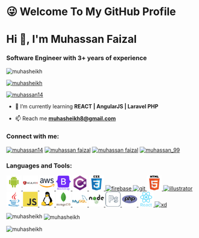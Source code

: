 <!DOCTYPE html>
<h1 align=""> &#128540; Welcome To My GitHub Profile</h1>
<h1 align="">Hi 👋, I'm Muhassan Faizal</h1>
<h3 align=""> Software Engineer with 3+ years of experience</h3>

<p align="left"> <img src="https://komarev.com/ghpvc/?username=muhasheikh&label=Profile%20views&color=0e75b6&style=flat" alt="muhasheikh" /> </p>

<p align="left"> <a href="https://github.com/ryo-ma/github-profile-trophy"><img src="https://github-profile-trophy.vercel.app/?username=muhasheikh" alt="muhasheikh" /></a> </p>

<p align="left"> <a href="https://twitter.com/muhassan14" target="blank"><img src="https://img.shields.io/twitter/follow/muhassan14?logo=twitter&style=for-the-badge" alt="muhassan14" /></a> </p>

- 🌱 I’m currently learning **REACT | AngularJS | Laravel PHP**

- 📫 Reach me **muhasheikh8@gmail.com**

<h3 align="left">Connect with me:</h3>
<p align="left">
<a href="https://twitter.com/muhassan14" target="blank"><img align="center" src="https://cdn.jsdelivr.net/npm/simple-icons@3.0.1/icons/twitter.svg" alt="muhassan14" height="30" width="40" /></a>
<a href="https://linkedin.com/in/muhassan faizal" target="blank"><img align="center" src="https://cdn.jsdelivr.net/npm/simple-icons@3.0.1/icons/linkedin.svg" alt="muhassan faizal" height="30" width="40" /></a>
<a href="https://fb.com/muhassan faizal" target="blank"><img align="center" src="https://cdn.jsdelivr.net/npm/simple-icons@3.0.1/icons/facebook.svg" alt="muhassan faizal" height="30" width="40" /></a>
<a href="https://instagram.com/muhassan_99" target="blank"><img align="center" src="https://cdn.jsdelivr.net/npm/simple-icons@3.0.1/icons/instagram.svg" alt="muhassan_99" height="30" width="40" /></a>
</p>

<h3 align="left">Languages and Tools:</h3>
<p align="left"> <a href="https://developer.android.com" target="_blank"> <img src="https://raw.githubusercontent.com/devicons/devicon/master/icons/android/android-original-wordmark.svg" alt="android" width="40" height="40"/> </a> <a href="https://angular.io" target="_blank"> <img src="https://raw.githubusercontent.com/devicons/devicon/master/icons/angularjs/angularjs-original-wordmark.svg" alt="angularjs" width="40" height="40"/> </a> <a href="https://aws.amazon.com" target="_blank"> <img src="https://raw.githubusercontent.com/devicons/devicon/master/icons/amazonwebservices/amazonwebservices-original-wordmark.svg" alt="aws" width="40" height="40"/> </a> <a href="https://getbootstrap.com" target="_blank"> <img src="https://raw.githubusercontent.com/devicons/devicon/master/icons/bootstrap/bootstrap-plain-wordmark.svg" alt="bootstrap" width="40" height="40"/> </a> <a href="https://www.w3schools.com/cs/" target="_blank"> <img src="https://raw.githubusercontent.com/devicons/devicon/master/icons/csharp/csharp-original.svg" alt="csharp" width="40" height="40"/> </a> <a href="https://www.w3schools.com/css/" target="_blank"> <img src="https://raw.githubusercontent.com/devicons/devicon/master/icons/css3/css3-original-wordmark.svg" alt="css3" width="40" height="40"/> </a> <a href="https://firebase.google.com/" target="_blank"> <img src="https://www.vectorlogo.zone/logos/firebase/firebase-icon.svg" alt="firebase" width="40" height="40"/> </a> <a href="https://git-scm.com/" target="_blank"> <img src="https://www.vectorlogo.zone/logos/git-scm/git-scm-icon.svg" alt="git" width="40" height="40"/> </a> <a href="https://www.w3.org/html/" target="_blank"> <img src="https://raw.githubusercontent.com/devicons/devicon/master/icons/html5/html5-original-wordmark.svg" alt="html5" width="40" height="40"/> </a> <a href="https://www.adobe.com/in/products/illustrator.html" target="_blank"> <img src="https://www.vectorlogo.zone/logos/adobe_illustrator/adobe_illustrator-icon.svg" alt="illustrator" width="40" height="40"/> </a> <a href="https://www.java.com" target="_blank"> <img src="https://raw.githubusercontent.com/devicons/devicon/master/icons/java/java-original.svg" alt="java" width="40" height="40"/> </a> <a href="https://developer.mozilla.org/en-US/docs/Web/JavaScript" target="_blank"> <img src="https://raw.githubusercontent.com/devicons/devicon/master/icons/javascript/javascript-original.svg" alt="javascript" width="40" height="40"/> </a> <a href="https://www.linux.org/" target="_blank"> <img src="https://raw.githubusercontent.com/devicons/devicon/master/icons/linux/linux-original.svg" alt="linux" width="40" height="40"/> </a> <a href="https://www.mongodb.com/" target="_blank"> <img src="https://raw.githubusercontent.com/devicons/devicon/master/icons/mongodb/mongodb-original-wordmark.svg" alt="mongodb" width="40" height="40"/> </a> <a href="https://www.mysql.com/" target="_blank"> <img src="https://raw.githubusercontent.com/devicons/devicon/master/icons/mysql/mysql-original-wordmark.svg" alt="mysql" width="40" height="40"/> </a> <a href="https://nodejs.org" target="_blank"> <img src="https://raw.githubusercontent.com/devicons/devicon/master/icons/nodejs/nodejs-original-wordmark.svg" alt="nodejs" width="40" height="40"/> </a> <a href="https://www.photoshop.com/en" target="_blank"> <img src="https://raw.githubusercontent.com/devicons/devicon/master/icons/photoshop/photoshop-line.svg" alt="photoshop" width="40" height="40"/> </a> <a href="https://www.php.net" target="_blank"> <img src="https://raw.githubusercontent.com/devicons/devicon/master/icons/php/php-original.svg" alt="php" width="40" height="40"/> </a> <a href="https://reactjs.org/" target="_blank"> <img src="https://raw.githubusercontent.com/devicons/devicon/master/icons/react/react-original-wordmark.svg" alt="react" width="40" height="40"/> </a> <a href="https://www.adobe.com/products/xd.html" target="_blank"> <img src="https://cdn.worldvectorlogo.com/logos/adobe-xd.svg" alt="xd" width="40" height="40"/> </a> </p>

<p><img align="left" src="https://github-readme-stats.vercel.app/api/top-langs?username=muhasheikh&show_icons=true&locale=en&layout=compact" alt="muhasheikh" /></p>

<p>&nbsp;<img align="center" src="https://github-readme-stats.vercel.app/api?username=muhasheikh&show_icons=true&locale=en" alt="muhasheikh" /></p>

<p><img align="center" src="https://github-readme-streak-stats.herokuapp.com/?user=muhasheikh&" alt="muhasheikh" /></p>



</html>
